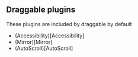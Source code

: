 ## Draggable plugins

These plugins are included by draggable by default

- (Accessibility)[Accessibility]
- (Mirror)[Mirror]
- (AutoScroll)[AutoScroll]
